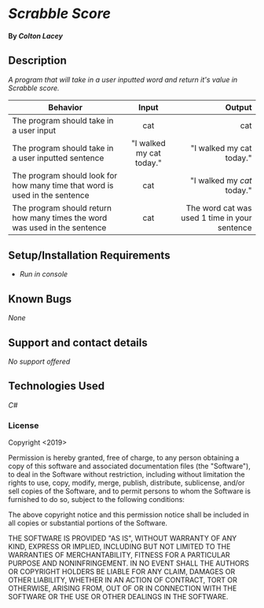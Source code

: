 # _Scrabble Score_

#### By _**Colton Lacey**_

## Description

_A program that will take in a user inputted word and return it's value in Scrabble score._

| Behavior | Input | Output |
| ------------- |:-------------:| -----:|
| The program should take in a user input | cat | cat |
| The program should take in a user inputted sentence | "I walked my cat today." | "I walked my cat today." |
| The program should look for how many time that word is used in the sentence | cat | "I walked my _cat_ today." |
| The program should return how many times the word was used in the sentence | cat | The word cat was used 1 time in your sentence |

## Setup/Installation Requirements

* _Run in console_

## Known Bugs

_None_

## Support and contact details

_No support offered_

## Technologies Used

_C#_

### License

Copyright <2019> <Colton>

Permission is hereby granted, free of charge, to any person obtaining a copy of this software and associated documentation files (the "Software"), to deal in the Software without restriction, including without limitation the rights to use, copy, modify, merge, publish, distribute, sublicense, and/or sell copies of the Software, and to permit persons to whom the Software is furnished to do so, subject to the following conditions:

The above copyright notice and this permission notice shall be included in all copies or substantial portions of the Software.

THE SOFTWARE IS PROVIDED "AS IS", WITHOUT WARRANTY OF ANY KIND, EXPRESS OR IMPLIED, INCLUDING BUT NOT LIMITED TO THE WARRANTIES OF MERCHANTABILITY, FITNESS FOR A PARTICULAR PURPOSE AND NONINFRINGEMENT. IN NO EVENT SHALL THE AUTHORS OR COPYRIGHT HOLDERS BE LIABLE FOR ANY CLAIM, DAMAGES OR OTHER LIABILITY, WHETHER IN AN ACTION OF CONTRACT, TORT OR OTHERWISE, ARISING FROM, OUT OF OR IN CONNECTION WITH THE SOFTWARE OR THE USE OR OTHER DEALINGS IN THE SOFTWARE.
